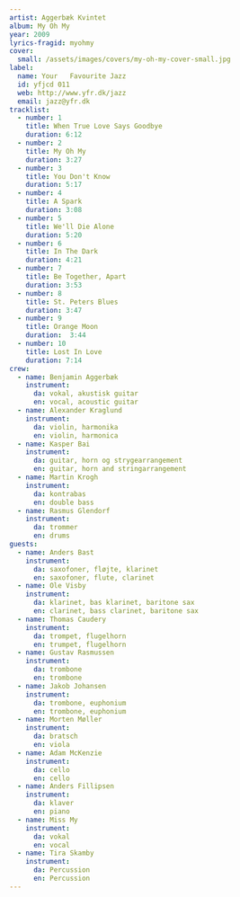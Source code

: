 ```yaml
---
artist: Aggerbæk Kvintet
album: My Oh My
year: 2009
lyrics-fragid: myohmy
cover:
  small: /assets/images/covers/my-oh-my-cover-small.jpg
label:
  name: Your   Favourite Jazz
  id: yfjcd 011
  web: http://www.yfr.dk/jazz
  email: jazz@yfr.dk
tracklist:
  - number: 1
    title: When True Love Says Goodbye
    duration: 6:12
  - number: 2
    title: My Oh My
    duration: 3:27
  - number: 3
    title: You Don't Know
    duration: 5:17
  - number: 4
    title: A Spark
    duration: 3:08
  - number: 5
    title: We'll Die Alone
    duration: 5:20
  - number: 6
    title: In The Dark
    duration: 4:21
  - number: 7
    title: Be Together, Apart
    duration: 3:53
  - number: 8
    title: St. Peters Blues
    duration: 3:47
  - number: 9
    title: Orange Moon
    duration:  3:44
  - number: 10
    title: Lost In Love
    duration: 7:14
crew:
  - name: Benjamin Aggerbæk
    instrument:
      da: vokal, akustisk guitar
      en: vocal, acoustic guitar
  - name: Alexander Kraglund
    instrument:
      da: violin, harmonika
      en: violin, harmonica
  - name: Kasper Bai
    instrument:
      da: guitar, horn og strygearrangement
      en: guitar, horn and stringarrangement
  - name: Martin Krogh
    instrument:
      da: kontrabas
      en: double bass
  - name: Rasmus Glendorf
    instrument:
      da: trommer
      en: drums
guests:
  - name: Anders Bast
    instrument:
      da: saxofoner, fløjte, klarinet
      en: saxofoner, flute, clarinet
  - name: Ole Visby
    instrument:
      da: klarinet, bas klarinet, baritone sax
      en: clarinet, bass clarinet, baritone sax
  - name: Thomas Caudery
    instrument:
      da: trompet, flugelhorn
      en: trumpet, flugelhorn
  - name: Gustav Rasmussen
    instrument:
      da: trombone
      en: trombone
  - name: Jakob Johansen
    instrument:
      da: trombone, euphonium
      en: trombone, euphonium
  - name: Morten Møller
    instrument:
      da: bratsch
      en: viola
  - name: Adam McKenzie
    instrument:
      da: cello
      en: cello
  - name: Anders Fillipsen
    instrument:
      da: klaver
      en: piano
  - name: Miss My
    instrument:
      da: vokal
      en: vocal
  - name: Tira Skamby
    instrument:
      da: Percussion
      en: Percussion
---
```

